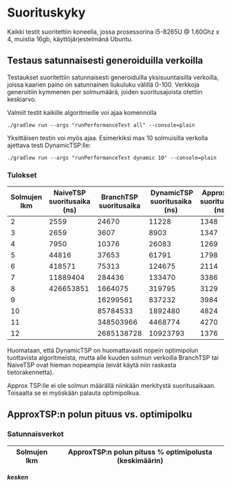 # Suorituskyky

Kaikki testit suoritettiin koneella, jossa prosessorina i5-8265U @ 1.60Ghz x 4, muistia 16gb, käyttöjärjestelmänä Ubuntu.

## Testaus satunnaisesti generoiduilla verkoilla 

Testaukset suoritettiin satunnaisesti generoiduilla yksisuuntaisilla verkoilla, joissa kaarien paino on satunnainen liukuluku välillä 0-100. 
Verkkoja generoitiin kymmenen per solmumäärä, joiden suoritusajoista otettiin keskiarvo.

Valmiit testit kaikille algoritmeille voi ajaa komennolla
```
./gradlew run --args "runPerformanceTest all" --console=plain

```

Yksittäisen testin voi myös ajaa. Esimerkiksi max 10 solmuisilla verkolla ajettava testi DynamicTSP:lle:

```
./gradlew run --args "runPerformanceTest dynamic 10" --console=plain

```
### Tulokset

| Solmujen lkm | NaiveTSP suoritusaika (ns) | BranchTSP suoritusaika | DynamicTSP suoritusaika (ns) | ApproxTSP suoritusaika (ns) |
|---|---|---|---|---|
| 2 | 2559 | 24670 | 11228 | 1348
| 3 | 2659 | 3607 | 8903 | 1347
| 4 | 7950 | 10376 | 26083 | 1269
| 5 | 44816 | 37653 | 61791  | 1798
| 6 | 418571 | 75313 | 124675  | 2114
| 7 | 11889404 | 284436 | 133470 | 3386
| 8 | 426653851 | 1664075 | 319795 | 3129
| 9 |  | 16299561 | 837232 | 3984
| 10 |  | 85784533 | 1892480 | 4824
| 11 |  | 348503966 | 4468774 | 4270
| 12 |  | 2685138728 | 10923793 | 1376

Huomataan, että DynamicTSP on huomattavasti nopein optimipolun tuottavista algoritmeista, mutta alle kuuden solmun verkoilla BranchTSP tai NaiveTSP ovat hieman nopeampia (eivät käytä niin raskasta tietorakennetta).

Approx TSP:lle ei ole solmun määrällä niinkään merkitystä suoritusaikaan. Toisaalta se ei myöskään palauta optimipolkua.


## ApproxTSP:n polun pituus vs. optimipolku

### Satunnaisverkot
| Solmujen lkm | ApproxTSP:n polun pituss % optimipolusta (keskimäärin) |
|---|---|

***kesken***
